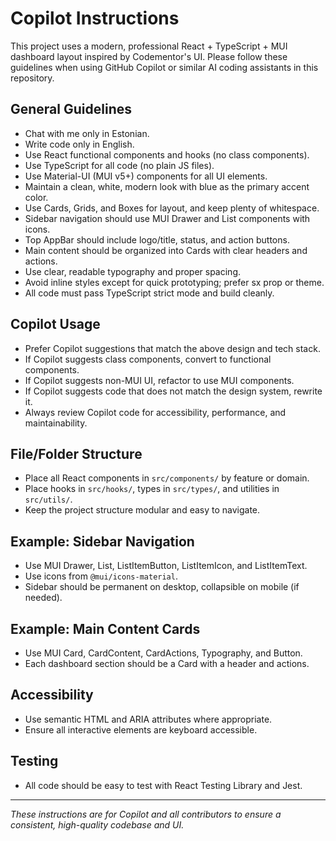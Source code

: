 # Copilot Instructions

This project uses a modern, professional React + TypeScript + MUI dashboard layout inspired by Codementor's UI. Please follow these guidelines when using GitHub Copilot or similar AI coding assistants in this repository.

## General Guidelines

- Chat with me only in Estonian.
- Write code only in English.
- Use React functional components and hooks (no class components).
- Use TypeScript for all code (no plain JS files).
- Use Material-UI (MUI v5+) components for all UI elements.
- Maintain a clean, white, modern look with blue as the primary accent color.
- Use Cards, Grids, and Boxes for layout, and keep plenty of whitespace.
- Sidebar navigation should use MUI Drawer and List components with icons.
- Top AppBar should include logo/title, status, and action buttons.
- Main content should be organized into Cards with clear headers and actions.
- Use clear, readable typography and proper spacing.
- Avoid inline styles except for quick prototyping; prefer sx prop or theme.
- All code must pass TypeScript strict mode and build cleanly.

## Copilot Usage

- Prefer Copilot suggestions that match the above design and tech stack.
- If Copilot suggests class components, convert to functional components.
- If Copilot suggests non-MUI UI, refactor to use MUI components.
- If Copilot suggests code that does not match the design system, rewrite it.
- Always review Copilot code for accessibility, performance, and maintainability.

## File/Folder Structure

- Place all React components in `src/components/` by feature or domain.
- Place hooks in `src/hooks/`, types in `src/types/`, and utilities in `src/utils/`.
- Keep the project structure modular and easy to navigate.

## Example: Sidebar Navigation

- Use MUI Drawer, List, ListItemButton, ListItemIcon, and ListItemText.
- Use icons from `@mui/icons-material`.
- Sidebar should be permanent on desktop, collapsible on mobile (if needed).

## Example: Main Content Cards

- Use MUI Card, CardContent, CardActions, Typography, and Button.
- Each dashboard section should be a Card with a header and actions.

## Accessibility

- Use semantic HTML and ARIA attributes where appropriate.
- Ensure all interactive elements are keyboard accessible.

## Testing

- All code should be easy to test with React Testing Library and Jest.

---

_These instructions are for Copilot and all contributors to ensure a consistent, high-quality codebase and UI._
